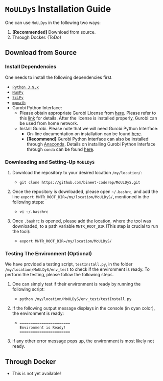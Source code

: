 # `MoULDyS` Installation Guide

One can use `MoULDys` in the following two ways:

1. **[Recommended]** Download from source.
2. Through Docker. (ToDo)

## Download from Source

### Install Dependencies

One needs to install the following dependencies first.

- [`Python 3.9.x`](https://www.python.org/)
- [`NumPy`](https://numpy.org/)
- [`SciPy`](https://scipy.org/)
- [`mpmath`](https://mpmath.org/)
- Gurobi Python Interface:
  - Please obtain appropriate Gurobi License from [here](http://www.gurobi.com/downloads/licenses/license-center). Please refer to this [link](https://www.gurobi.com/documentation/8.1/quickstart_windows/academic_validation.html) for details. After the license is installed properly, Gurobi can be used from home network.
  - Install Gurobi. Please note that we will need Gurobi Python Interface: 
    - On-line documentation on installation can be found [here](http://www.gurobi.com/documentation/).
    - **[Recommend]** Gurobi Python Interface can also be installed through [Anaconda](https://www.anaconda.com/). Details on installing Gurobi Python Interface through `conda` can be found [here](https://www.gurobi.com/documentation/8.1/quickstart_mac/installing_the_anaconda_py.html#section:Anaconda).

### Downloading and Setting-Up `MoULDyS`

1. Download the repository to your desired location `/my/location/`:

   * ```shell
     git clone https://github.com/bineet-coderep/MoULDyS.git
     ```

2. Once the repository is downloaded, please open `~/.bashrc`, and add the line `export MNTR_ROOT_DIR=/my/location/MoULDyS/`, mentioned in the following steps:

   * ```shell
     vi ~/.baschrc
     ```

3. Once `.bashrc` is opened, please add the location, where the tool was downloaded, to a path variable `MNTR_ROOT_DIR` (This step is crucial to run the tool):

   * ```shell
     export MNTR_ROOT_DIR=/my/location/MoULDyS/
     ```

### Testing The Environment (Optional)

We have provided a testing script, `testInstall.py`, in the folder `/my/location/MoULDyS/env_test` to check if the environment is ready. To perform the testing, please follow the following steps.

1. One can simply test if their environment is ready by running the following script:

   * ```shell
     python /my/location/MoULDyS/env_test/testInstall.py
     ```

2. If the following output message displays in the console (in cyan color), the environment is ready:

   * ```shell
     =======================
     Environment is Ready!
     =======================
     ```

3. If any other error message pops up, the environment is most likely not ready.

## Through Docker

* This is not yet available!
